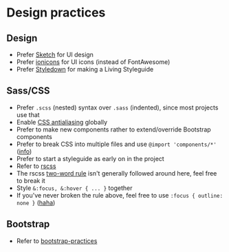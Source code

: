 # Design practices

## Design

- Prefer [Sketch](http://bohemiancoding.com/sketch/) for UI design
- Prefer [ionicons](http://ionicons.com/) for UI icons (instead of FontAwesome)
- Prefer [Styledown](https://github.com/styledown/styledown) for making a Living Styleguide

## Sass/CSS

- Prefer `.scss` (nested) syntax over `.sass` (indented), since most projects use that
- Enable [CSS antialiasing](http://ricostacruz.com/cheatsheets/css-antialias) globally
- Prefer to make new components rather to extend/override Bootstrap components
- Prefer to break CSS into multiple files and use `@import 'components/*'` ([info](https://github.com/rstacruz/rscss#one-component-per-file))
- Prefer to start a styleguide as early on in the project
- Refer to [rscss](http://rscss.io)
- The rscss [two-word rule](https://github.com/rstacruz/rscss#naming-components) isn't generally followed around here, feel free to break it
- Style `&:focus, &:hover { ... }` together
- If you've never broken the rule above, feel free to use `:focus { outline: none }` ([haha](http://www.outlinenone.com/))

## Bootstrap

- Refer to [bootstrap-practices](https://github.com/rstacruz/bootstrap-practices)
